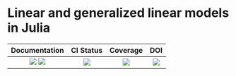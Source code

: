 # Linear and generalized linear models in Julia

| Documentation | CI Status | Coverage | DOI
|:-----------------:|:------------------:|:-----------------:|:----------:|
| [![][docs-stable-img]][docs-stable-url] [![][docs-latest-img]][docs-latest-url] | [![][travis-img]][travis-url] | [![][coveralls-img]][coveralls-url] | [![][DOI-img]][DOI-url] |

[docs-latest-img]: https://img.shields.io/badge/docs-latest-blue.svg
[docs-latest-url]: https://JuliaStats.github.io/GLM.jl/dev

[docs-stable-img]: https://img.shields.io/badge/docs-stable-blue.svg
[docs-stable-url]: https://JuliaStats.github.io/GLM.jl/stable

[travis-img]: https://travis-ci.org/JuliaStats/GLM.jl.svg?branch=master
[travis-url]: https://travis-ci.org/JuliaStats/GLM.jl

[coveralls-img]: https://coveralls.io/repos/github/JuliaStats/GLM.jl/badge.svg?branch=master
[coveralls-url]: https://coveralls.io/github/JuliaStats/GLM.jl?branch=master

[DOI-img]: https://zenodo.org/badge/DOI/10.5281/zenodo.3376013.svg
[DOI-url]: https://doi.org/10.5281/zenodo.3376013
